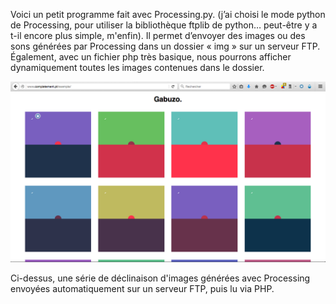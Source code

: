 Voici un petit programme fait avec Processing.py. (j’ai choisi le mode python de Processing, pour utiliser la bibliothèque ftplib de python… peut-être y a t-il encore plus simple, m'enfin).
Il permet d’envoyer des images ou des sons générées par Processing dans un dossier « img » sur un serveur FTP.
Également, avec un fichier php très basique, nous pourrons afficher dynamiquement toutes les images contenues dans le dossier.


![GitHub Logo](/capture.png)

Ci-dessus, une série de déclinaison d'images générées avec Processing envoyées automatiquement sur un serveur FTP, puis lu via PHP.

